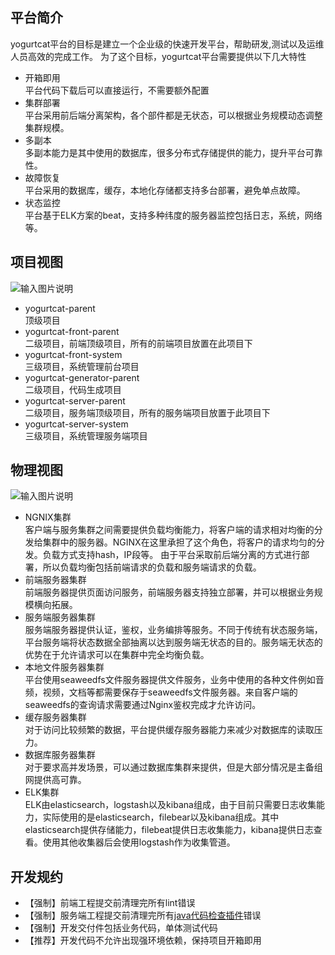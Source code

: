 ## 平台简介
yogurtcat平台的目标是建立一个企业级的快速开发平台，帮助研发,测试以及运维人员高效的完成工作。
为了这个目标，yogurtcat平台需要提供以下几大特性
- 开箱即用  
平台代码下载后可以直接运行，不需要额外配置
- 集群部署  
平台采用前后端分离架构，各个部件都是无状态，可以根据业务规模动态调整集群规模。
- 多副本  
多副本能力是其中使用的数据库，很多分布式存储提供的能力，提升平台可靠性。
- 故障恢复  
平台采用的数据库，缓存，本地化存储都支持多台部署，避免单点故障。
- 状态监控  
平台基于ELK方案的beat，支持多种纬度的服务器监控包括日志，系统，网络等。
## 项目视图
![输入图片说明](https://images.gitee.com/uploads/images/2019/0619/180107_032f95ca_56595.png "thumb-yogurtcat-parent (1).png")
- yogurtcat-parent  
顶级项目
- yogurtcat-front-parent  
二级项目，前端顶级项目，所有的前端项目放置在此项目下
- yogurtcat-front-system  
三级项目，系统管理前台项目
- yogurtcat-generator-parent  
二级项目，代码生成项目
- yogurtcat-server-parent  
二级项目，服务端顶级项目，所有的服务端项目放置于此项目下
- yogurtcat-server-system  
三级项目，系统管理服务端项目
## 物理视图
![输入图片说明](https://images.gitee.com/uploads/images/2019/0620/232613_927e678c_56595.png "yogurtcat部署图.png")
- NGNIX集群  
客户端与服务集群之间需要提供负载均衡能力，将客户端的请求相对均衡的分发给集群中的服务器。NGINX在这里承担了这个角色，将客户的请求均匀的分发。负载方式支持hash，IP段等。
由于平台采取前后端分离的方式进行部署，所以负载均衡包括前端请求的负载和服务端请求的负载。
- 前端服务器集群  
前端服务器提供页面访问服务，前端服务器支持独立部署，并可以根据业务规模横向拓展。  
- 服务端服务器集群  
服务端服务器提供认证，鉴权，业务编排等服务。不同于传统有状态服务端，平台服务端将状态数据全部抽离以达到服务端无状态的目的。服务端无状态的优势在于允许请求可以在集群中完全均衡负载。
- 本地文件服务器集群  
平台使用seaweedfs文件服务器提供文件服务，业务中使用的各种文件例如音频，视频，文档等都需要保存于seaweedfs文件服务器。来自客户端的seaweedfs的查询请求需要通过Nginx鉴权完成才允许访问。
- 缓存服务器集群  
对于访问比较频繁的数据，平台提供缓存服务器能力来减少对数据库的读取压力。
- 数据库服务器集群  
对于要求高并发场景，可以通过数据库集群来提供，但是大部分情况是主备组网提供高可靠。
- ELK集群  
ELK由elasticsearch，logstash以及kibana组成，由于目前只需要日志收集能力，实际使用的是elasticsearch，filebear以及kibana组成。其中elasticsearch提供存储能力，filebeat提供日志收集能力，kibana提供日志查看。使用其他收集器后会使用logstash作为收集管道。
## 开发规约
- 【强制】前端工程提交前清理完所有lint错误
- 【强制】服务端工程提交前清理完所有[java代码检查插件](https://github.com/alibaba/p3c/tree/master/eclipse-plugin)错误
- 【强制】开发交付件包括业务代码，单体测试代码
- 【推荐】开发代码不允许出现强环境依赖，保持项目开箱即用

